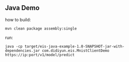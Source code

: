## Java Demo

how to build:

```
mvn clean package assembly:single
```

run:

```
java -cp target/eis-java-example-1.0-SNAPSHOT-jar-with-dependencies.jar com.didiyun.eis.MnistClientDemo https://ip:port/v1/model/predict
```
